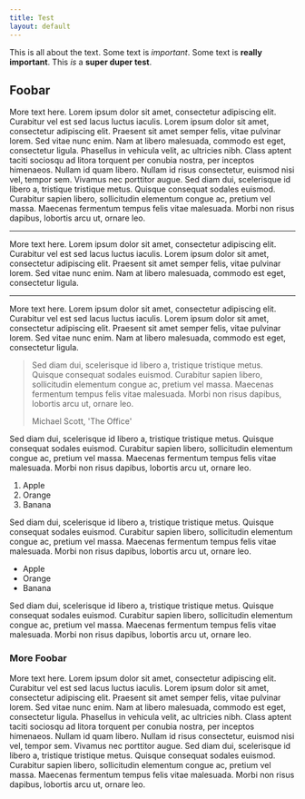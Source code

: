 ```yaml
---
title: Test
layout: default
---
```


This is all about the text. Some text is *important*. Some text is
**really important**. This _is_ a __super duper test__.

## Foobar

More text here. Lorem ipsum dolor sit amet, consectetur adipiscing
elit. Curabitur vel est sed lacus luctus iaculis. Lorem ipsum dolor
sit amet, consectetur adipiscing elit. Praesent sit amet semper felis,
vitae pulvinar lorem. Sed vitae nunc enim. Nam at libero malesuada,
commodo est eget, consectetur ligula. Phasellus in vehicula velit, ac
ultricies nibh. Class aptent taciti sociosqu ad litora torquent per
conubia nostra, per inceptos himenaeos. Nullam id quam libero. Nullam
id risus consectetur, euismod nisi vel, tempor sem. Vivamus nec
porttitor augue. Sed diam dui, scelerisque id libero a, tristique
tristique metus. Quisque consequat sodales euismod. Curabitur sapien
libero, sollicitudin elementum congue ac, pretium vel massa. Maecenas
fermentum tempus felis vitae malesuada. Morbi non risus dapibus,
lobortis arcu ut, ornare leo.

***

More text here. Lorem ipsum dolor sit amet, consectetur adipiscing
elit. Curabitur vel est sed lacus luctus iaculis. Lorem ipsum dolor
sit amet, consectetur adipiscing elit. Praesent sit amet semper felis,
vitae pulvinar lorem. Sed vitae nunc enim. Nam at libero malesuada,
commodo est eget, consectetur ligula.

***

More text here. Lorem ipsum dolor sit amet, consectetur adipiscing
elit. Curabitur vel est sed lacus luctus iaculis. Lorem ipsum dolor
sit amet, consectetur adipiscing elit. Praesent sit amet semper felis,
vitae pulvinar lorem. Sed vitae nunc enim. Nam at libero malesuada,
commodo est eget, consectetur ligula.

> Sed diam dui, scelerisque id libero a, tristique tristique metus.
> Quisque consequat sodales euismod. Curabitur sapien libero,
> sollicitudin elementum congue ac, pretium vel massa. Maecenas
> fermentum tempus felis vitae malesuada. Morbi non risus dapibus,
> lobortis arcu ut, ornare leo.
>
> <footer>Michael Scott, 'The Office'</footer>

Sed diam dui, scelerisque id libero a, tristique tristique metus.
Quisque consequat sodales euismod. Curabitur sapien libero,
sollicitudin elementum congue ac, pretium vel massa. Maecenas
fermentum tempus felis vitae malesuada. Morbi non risus dapibus,
lobortis arcu ut, ornare leo.

1. Apple
2. Orange
3. Banana

Sed diam dui, scelerisque id libero a, tristique tristique metus.
Quisque consequat sodales euismod. Curabitur sapien libero,
sollicitudin elementum congue ac, pretium vel massa. Maecenas
fermentum tempus felis vitae malesuada. Morbi non risus dapibus,
lobortis arcu ut, ornare leo.

* Apple
* Orange
* Banana

Sed diam dui, scelerisque id libero a, tristique tristique metus.
Quisque consequat sodales euismod. Curabitur sapien libero,
sollicitudin elementum congue ac, pretium vel massa. Maecenas
fermentum tempus felis vitae malesuada. Morbi non risus dapibus,
lobortis arcu ut, ornare leo.

### More Foobar

More text here. Lorem ipsum dolor sit amet, consectetur adipiscing
elit. Curabitur vel est sed lacus luctus iaculis. Lorem ipsum dolor
sit amet, consectetur adipiscing elit. Praesent sit amet semper felis,
vitae pulvinar lorem. Sed vitae nunc enim. Nam at libero malesuada,
commodo est eget, consectetur ligula. Phasellus in vehicula velit, ac
ultricies nibh. Class aptent taciti sociosqu ad litora torquent per
conubia nostra, per inceptos himenaeos. Nullam id quam libero. Nullam
id risus consectetur, euismod nisi vel, tempor sem. Vivamus nec
porttitor augue. Sed diam dui, scelerisque id libero a, tristique
tristique metus. Quisque consequat sodales euismod. Curabitur sapien
libero, sollicitudin elementum congue ac, pretium vel massa. Maecenas
fermentum tempus felis vitae malesuada. Morbi non risus dapibus,
lobortis arcu ut, ornare leo.
